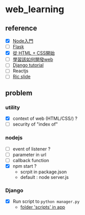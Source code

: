 # web_learning
## reference
- [x] [Node入門](https://www.nodebeginner.org/index-zh-tw.html)
- [ ] [Flask](http://flask.pocoo.org/docs/1.0/tutorial/)
- [x] [從 HTML + CSS開始](http://www.thewebpractice.com/w3c/Style/Examples/011/firstcss-tr.html)
- [ ] [學習該如何開發web](https://developer.mozilla.org/zh-TW/docs/Learn)
- [ ] [Django tutorial](https://docs.djangoproject.com/en/2.2/intro/tutorial01/)
- [ ] Reactjs
- [ ] [Ric slide](https://ric2k1.github.io/)
## problem

### utility
* [x] context of web (HTML/CSS/) ?
* [ ] security of "index of"

### nodejs
* [ ] event of listener ?
* [ ] parameter in url
* [ ] callback function 
* [x] npm start ?
    * scrpit in package.json
    * default : node server.js

### Django
* [x] Run script to `python manager.py`
    * [folder 'scripts' in app](https://django-extensions.readthedocs.io/en/latest/runscript.html)